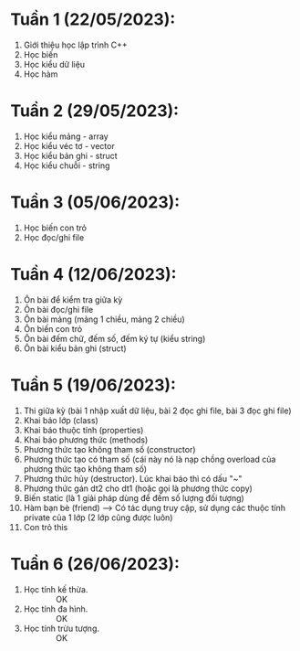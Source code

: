 # Tuần 1 (22/05/2023): 
1. Giới thiệu học lập trình C++
2. Học biến
3. Học kiểu dữ liệu
4. Học hàm

# Tuần 2 (29/05/2023):
1. Học kiểu mảng - array
2. Học kiểu véc tơ - vector
3. Học kiểu bản ghi - struct
4. Học kiểu chuỗi - string

# Tuần 3 (05/06/2023):
1. Học biến con trỏ
2. Học đọc/ghi file

# Tuần 4 (12/06/2023):
1. Ôn bài để kiểm tra giữa kỳ
2. Ôn bài đọc/ghi file
3. Ôn bài mảng (mảng 1 chiều, mảng 2 chiều)
4. Ôn biến con trỏ
5. Ôn bài đếm chữ, đếm số, đếm ký tự (kiểu string)
6. Ôn bài kiểu bản ghi (struct)

# Tuần 5 (19/06/2023):
1. Thi giữa kỳ (bài 1 nhập xuất dữ liệu, bài 2 đọc ghi file, bài 3 đọc ghi file)
2. Khai báo lớp (class)
3. Khai báo thuộc tính (properties)
4. Khai báo phương thức (methods)
5. Phương thức tạo không tham số (constructor)
6. Phương thức tạo có tham số (cái này nó là nạp chồng overload của phương thức tạo không tham số)
7. Phương thức hủy (destructor). Lúc khai báo thì có dấu "~"
8. Phương thức gán dt2 cho dt1 (hoặc gọi là phương thức copy)
9. Biến static (là 1 giải pháp dùng để đếm số lượng đối tượng)
10. Hàm bạn bè (friend) --> Có tác dụng truy cập, sử dụng các thuộc tính private của 1 lớp (2 lớp cũng được luôn)
11. Con trỏ this

# Tuần 6 (26/06/2023):
1. Học tính kế thừa.<br>
&emsp;&emsp;&emsp;&emsp;OK
2. Học tính đa hình.<br>
&emsp;&emsp;&emsp;&emsp;OK
3. Học tính trừu tượng.<br>
&emsp;&emsp;&emsp;&emsp;OK
